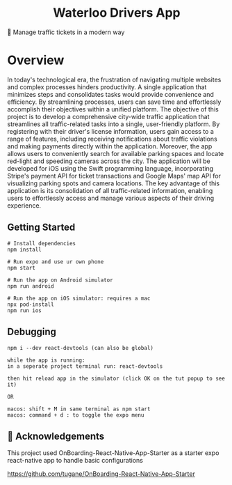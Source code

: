 
<h1 align="center">
  Waterloo Drivers App
</h1>

📱 Manage traffic tickets in a modern way 

# Overview

In today's technological era, the frustration of navigating multiple websites and complex processes hinders productivity. A single application that minimizes steps and consolidates tasks would provide convenience and efficiency. By streamlining processes, users can save time and effortlessly accomplish their objectives within a unified platform. The objective of this project is to develop a comprehensive city-wide traffic application that streamlines all traffic-related tasks into a single, user-friendly platform. By registering with their driver's license information, users gain access to a range of features, including receiving notifications about traffic violations and making payments directly within the application. Moreover, the app allows users to conveniently search for available parking spaces and locate red-light and speeding cameras across the city. The application will be developed for iOS using the Swift programming language, incorporating Stripe's payment API for ticket transactions and Google Maps' map API for visualizing parking spots and camera locations. The key advantage of this application is its consolidation of all traffic-related information, enabling users to effortlessly access and manage various aspects of their driving experience.


## Getting Started

```
# Install dependencies
npm install

# Run expo and use ur own phone
npm start

# Run the app on Android simulator
npm run android

# Run the app on iOS simulator: requires a mac
npx pod-install
npm run ios

```

## Debugging

```
npm i --dev react-devtools (can also be global)

while the app is running:
in a seperate project terminal run: react-devtools

then hit reload app in the simulator (click OK on the tut popup to see it)

OR

macos: shift + M in same terminal as npm start
macos: command + d : to toggle the expo menu
```


## 🚀 Acknowledgements

This project used OnBoarding-React-Native-App-Starter as a starter expo react-native app to handle basic configurations

https://github.com/tugane/OnBoarding-React-Native-App-Starter
